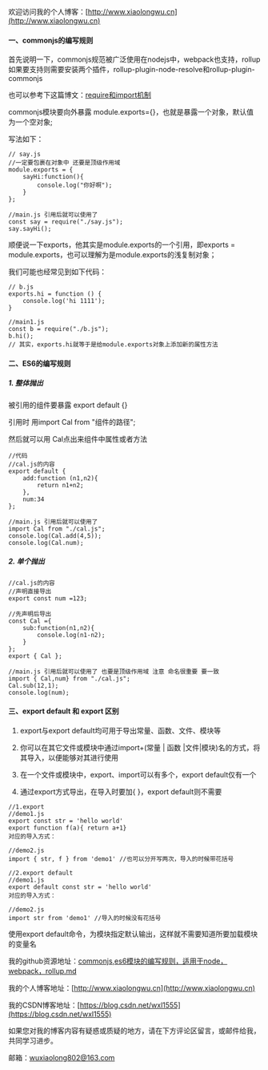 欢迎访问我的个人博客：[http://www.xiaolongwu.cn](http://www.xiaolongwu.cn)
#### 一、commonjs的编写规则
首先说明一下，commonjs规范被广泛使用在nodejs中，webpack也支持，rollup如果要支持则需要安装两个插件，rollup-plugin-node-resolve和rollup-plugin-commonjs

也可以参考下这篇博文：[require和import机制](https://blog.csdn.net/wxl1555/article/details/81613327)

commonjs模块要向外暴露 module.exports={}，也就是暴露一个对象，默认值为一个空对象;

写法如下：
```
// say.js
//一定要包裹在对象中 还要是顶级作用域
module.exports = {
    sayHi:function(){
        console.log("你好啊");
    }
};

//main.js 引用后就可以使用了
const say = require("./say.js");
say.sayHi();
```


顺便说一下exports，他其实是module.exports的一个引用，即exports = module.exports，也可以理解为是module.exports的浅复制对象；

我们可能也经常见到如下代码：
```
// b.js
exports.hi = function () {
    console.log('hi 1111');
}

//main1.js
const b = require("./b.js");
b.hi();
// 其实，exports.hi就等于是给module.exports对象上添加新的属性方法
```



#### 二、ES6的编写规则
##### 1. 整体抛出

被引用的组件要暴露 export default {}

引用时 用import Cal from "组件的路径";

然后就可以用 Cal点出来组件中属性或者方法


```
//代码
//cal.js的内容
export default {
    add:function (n1,n2){
        return n1+n2;
    },
    num:34
};

//main.js 引用后就可以使用了
import Cal from "./cal.js";
console.log(Cal.add(4,5));
console.log(Cal.num);
```

##### 2. 单个抛出


```
//cal.js的内容
//声明直接导出
export const num =123;

//先声明后导出
const Cal ={
    sub:function(n1,n2){
        console.log(n1-n2);
    }
};
export { Cal };

//main.js 引用后就可以使用了 也要是顶级作用域 注意 命名很重要 要一致
import { Cal,num} from "./cal.js";
Cal.sub(12,1);
console.log(num);
```
#### 三、export default 和 export 区别
1. export与export default均可用于导出常量、函数、文件、模块等

2. 你可以在其它文件或模块中通过import+(常量 | 函数 |文件|模块)名的方式，将其导入，以便能够对其进行使用
3. 在一个文件或模块中，export、import可以有多个，export default仅有一个
4. 通过export方式导出，在导入时要加{ }，export default则不需要

```
//1.export
//demo1.js
export const str = 'hello world'
export function f(a){ return a+1}
对应的导入方式：

//demo2.js
import { str, f } from 'demo1' //也可以分开写两次，导入的时候带花括号

//2.export default
//demo1.js
export default const str = 'hello world'
对应的导入方式：

//demo2.js
import str from 'demo1' //导入的时候没有花括号
```
使用export default命令，为模块指定默认输出，这样就不需要知道所要加载模块的变量名


我的github资源地址：[commonjs,es6模块的编写规则，适用于node，webpack，rollup.md]()

我的个人博客地址：[http://www.xiaolongwu.cn](http://www.xiaolongwu.cn)

我的CSDN博客地址：[https://blog.csdn.net/wxl1555](https://blog.csdn.net/wxl1555)

如果您对我的博客内容有疑惑或质疑的地方，请在下方评论区留言，或邮件给我，共同学习进步。

邮箱：wuxiaolong802@163.com